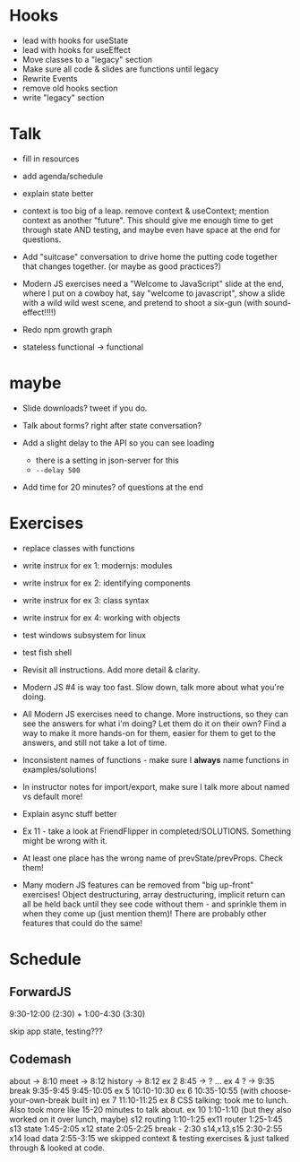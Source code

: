 # Hooks

- lead with hooks for useState
- lead with hooks for useEffect
- Move classes to a "legacy" section
- Make sure all code & slides are functions until legacy
- Rewrite Events
- remove old hooks section
- write "legacy" section

# Talk

- fill in resources

- add agenda/schedule

- explain state better

- context is too big of a leap. remove context & useContext; mention context as another "future". This should give me enough time to get through state AND testing, and maybe even have space at the end for questions.

- Add "suitcase" conversation to drive home the putting code together that changes together. (or maybe as good practices?)

- Modern JS exercises need a "Welcome to JavaScript" slide at the end, where I put on a cowboy hat, say "welcome to javascript", show a slide with a wild wild west scene, and pretend to shoot a six-gun (with sound-effect!!!!)

- Redo npm growth graph

- stateless functional -> functional

# maybe

- Slide downloads? tweet if you do.

- Talk about forms? right after state conversation?

- Add a slight delay to the API so you can see loading

  - there is a setting in json-server for this
  - `--delay 500`

- Add time for 20 minutes? of questions at the end

# Exercises

- replace classes with functions

- write instrux for ex 1: modernjs: modules

- write instrux for ex 2: identifying components

- write instrux for ex 3: class syntax

- write instrux for ex 4: working with objects

- test windows subsystem for linux

- test fish shell

- Revisit all instructions. Add more detail & clarity.

- Modern JS #4 is way too fast. Slow down, talk more about what you're doing.

- All Modern JS exercises need to change. More instructions, so they can see the answers for what i'm doing? Let them do it on their own? Find a way to make it more hands-on for them, easier for them to get to the answers, and still not take a lot of time.

- Inconsistent names of functions - make sure I **always** name functions in examples/solutions!

- In instructor notes for import/export, make sure I talk more about named vs default more!

- Explain async stuff better

- Ex 11 - take a look at FriendFlipper in completed/SOLUTIONS. Something might be wrong with it.

- At least one place has the wrong name of prevState/prevProps. Check them!

- Many modern JS features can be removed from "big up-front" exercises! Object destructuring, array destructuring, implicit return can all be held back until they see code without them - and sprinkle them in when they come up (just mention them)! There are probably other features that could do the same!

# Schedule

## ForwardJS

9:30-12:00 (2:30) + 1:00-4:30 (3:30)

skip app state, testing???

## Codemash

about -> 8:10
meet -> 8:12
history -> 8:12
ex 2 8:45 -> ?
...
ex 4 ? -> 9:35
break 9:35-9:45
9:45-10:05 ex 5
10:10-10:30 ex 6
10:35-10:55 (with choose-your-own-break built in) ex 7
11:10-11:25 ex 8
CSS talking: took me to lunch. Also took more like 15-20 minutes to talk about.
ex 10 1:10-1:10 (but they also worked on it over lunch, maybe)
s12 routing 1:10-1:25
ex11 router 1:25-1:45
s13 state 1:45-2:05
x12 state 2:05-2:25
break - 2:30
s14,x13,s15 2:30-2:55
x14 load data 2:55-3:15
we skipped context & testing exercises & just talked through & looked at code.
